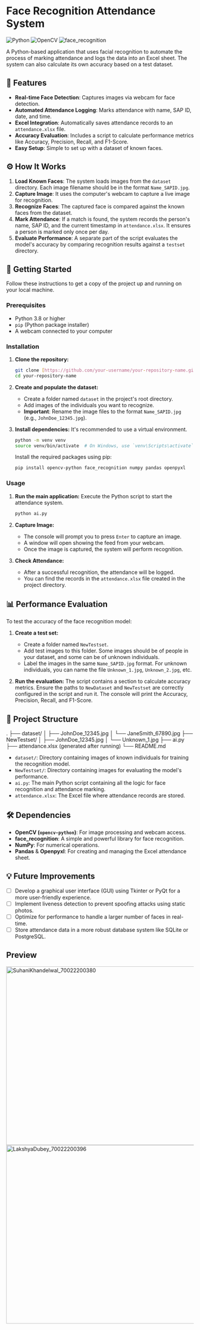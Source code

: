 # Face Recognition Attendance System

![Python](https://img.shields.io/badge/python-3.8+-blue.svg)
![OpenCV](https://img.shields.io/badge/opencv-4.x-green.svg)
![face_recognition](https://img.shields.io/badge/face__recognition-1.3.0-yellow.svg)

A Python-based application that uses facial recognition to automate the process of marking attendance and logs the data into an Excel sheet. The system can also calculate its own accuracy based on a test dataset.

## 🌟 Features

-   **Real-time Face Detection**: Captures images via webcam for face detection.
-   **Automated Attendance Logging**: Marks attendance with name, SAP ID, date, and time.
-   **Excel Integration**: Automatically saves attendance records to an `attendance.xlsx` file.
-   **Accuracy Evaluation**: Includes a script to calculate performance metrics like Accuracy, Precision, Recall, and F1-Score.
-   **Easy Setup**: Simple to set up with a dataset of known faces.

## ⚙️ How It Works

1.  **Load Known Faces**: The system loads images from the `dataset` directory. Each image filename should be in the format `Name_SAPID.jpg`.
2.  **Capture Image**: It uses the computer's webcam to capture a live image for recognition.
3.  **Recognize Faces**: The captured face is compared against the known faces from the dataset.
4.  **Mark Attendance**: If a match is found, the system records the person's name, SAP ID, and the current timestamp in `attendance.xlsx`. It ensures a person is marked only once per day.
5.  **Evaluate Performance**: A separate part of the script evaluates the model's accuracy by comparing recognition results against a `testset` directory.

## 🚀 Getting Started

Follow these instructions to get a copy of the project up and running on your local machine.

### Prerequisites

-   Python 3.8 or higher
-   `pip` (Python package installer)
-   A webcam connected to your computer

### Installation

1.  **Clone the repository:**
    ```bash
    git clone [https://github.com/your-username/your-repository-name.git](https://github.com/your-username/your-repository-name.git)
    cd your-repository-name
    ```

2.  **Create and populate the dataset:**
    -   Create a folder named `dataset` in the project's root directory.
    -   Add images of the individuals you want to recognize.
    -   **Important**: Rename the image files to the format `Name_SAPID.jpg` (e.g., `JohnDoe_12345.jpg`).

3.  **Install dependencies:**
    It's recommended to use a virtual environment.
    ```bash
    python -m venv venv
    source venv/bin/activate  # On Windows, use `venv\Scripts\activate`
    ```
    Install the required packages using pip:
    ```bash
    pip install opencv-python face_recognition numpy pandas openpyxl
    ```

### Usage

1.  **Run the main application:**
    Execute the Python script to start the attendance system.
    ```bash
    python ai.py
    ```

2.  **Capture Image:**
    -   The console will prompt you to press `Enter` to capture an image.
    -   A window will open showing the feed from your webcam.
    -   Once the image is captured, the system will perform recognition.

3.  **Check Attendance:**
    -   After a successful recognition, the attendance will be logged.
    -   You can find the records in the `attendance.xlsx` file created in the project directory.

## 📊 Performance Evaluation

To test the accuracy of the face recognition model:

1.  **Create a test set:**
    -   Create a folder named `NewTestset`.
    -   Add test images to this folder. Some images should be of people in your dataset, and some can be of unknown individuals.
    -   Label the images in the same `Name_SAPID.jpg` format. For unknown individuals, you can name the file `Unknown_1.jpg`, `Unknown_2.jpg`, etc.

2.  **Run the evaluation:**
    The script contains a section to calculate accuracy metrics. Ensure the paths to `NewDataset` and `NewTestset` are correctly configured in the script and run it. The console will print the Accuracy, Precision, Recall, and F1-Score.

## 📂 Project Structure


.
├── dataset/
│   ├── JohnDoe_12345.jpg
│   └── JaneSmith_67890.jpg
├── NewTestset/
│   ├── JohnDoe_12345.jpg
│   └── Unknown_1.jpg
├── ai.py
├── attendance.xlsx (generated after running)
└── README.md


-   `dataset/`: Directory containing images of known individuals for training the recognition model.
-   `NewTestset/`: Directory containing images for evaluating the model's performance.
-   `ai.py`: The main Python script containing all the logic for face recognition and attendance marking.
-   `attendance.xlsx`: The Excel file where attendance records are stored.

## 🛠️ Dependencies

-   **OpenCV (`opencv-python`)**: For image processing and webcam access.
-   **face_recognition**: A simple and powerful library for face recognition.
-   **NumPy**: For numerical operations.
-   **Pandas** & **Openpyxl**: For creating and managing the Excel attendance sheet.

## 💡 Future Improvements

-   [ ] Develop a graphical user interface (GUI) using Tkinter or PyQt for a more user-friendly experience.
-   [ ] Implement liveness detection to prevent spoofing attacks using static photos.
-   [ ] Optimize for performance to handle a larger number of faces in real-time.
-   [ ] Store attendance data in a more robust database system like SQLite or PostgreSQL.

## Preview
<img width="640" height="480" alt="SuhaniKhandelwal_70022200380" src="https://github.com/user-attachments/assets/85c0a913-a5b5-4c66-b5f8-a3fb4b9348f7" />
<img width="640" height="480" alt="LakshyaDubey_70022200396" src="https://github.com/user-attachments/assets/e9ba270c-2955-4621-804d-2ebe7a215c52" />
